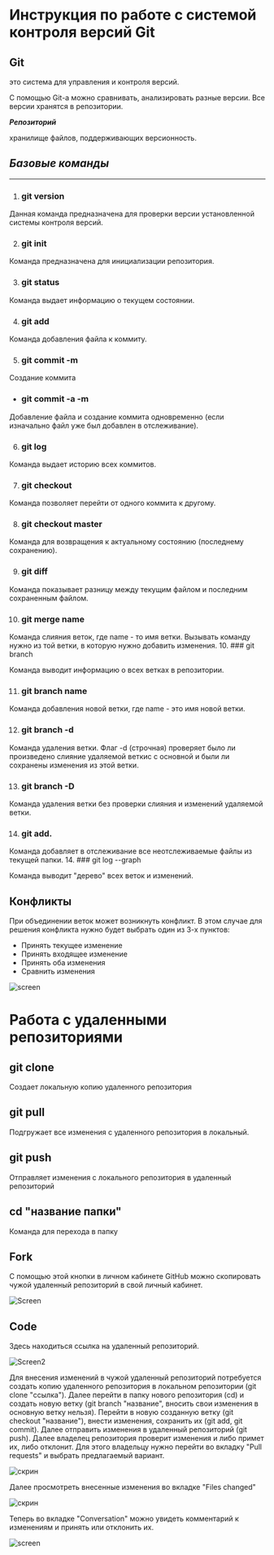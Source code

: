 # Инструкция по работе с системой контроля версий Git

## **Git**
это система для управления и контроля версий.

С помощью Git-a можно сравнивать, анализировать разные версии. Все версии хранятся в репозитории.

***Репозиторий***

хранилище файлов, поддерживающих версионность.

## *Базовые команды*
---

1. ### git version 

Данная команда предназначена для проверки версии установленной системы контроля версий.

2. ### git init

Команда предназначена для инициализации репозитория.

3. ### git status 

Команда выдает информацию о текущем состоянии.

4. ### git add 

Команда добавления файла к коммиту.

5. ### git commit -m 

Создание коммита

* ### git commit -a -m 

Добавление файла и создание коммита одновременно (если изначально файл уже был добавлен в отслеживание).

6. ### git log 

Команда выдает историю всех коммитов.

7. ### git checkout 

Команда позволяет перейти от одного коммита к другому.

8. ### git checkout master

Команда для возвращения к актуальному состоянию (последнему сохранению).

9. ### git diff

Команда показывает разницу между текущим файлом и последним сохраненным файлом.

10. ### git merge name

Команда слияния веток, где name - то имя ветки.
Вызывать команду нужно из той ветки, в которую нужно добавить изменения.
10. ### git branch 

Команда выводит информацию о всех ветках в репозитории.

11. ### git branch name 

Команда добавления новой ветки, где name - это имя новой ветки.

12. ### git branch -d

Команда удаления ветки. Флаг -d (строчная) проверяет было ли произведено слияние удаляемой веткис с основной и были ли сохранены изменения из этой ветки.

13. ### git branch -D

Команда удаления ветки без проверки слияния и изменений удаляемой ветки.

14. ### git add.

Команда добавляет в отслеживание все неотслеживаемые файлы из текущей папки.
14. ### git log --graph

Команда выводит "дерево" всех веток и изменений.

## Конфликты

При объединении веток может возникнуть конфликт.
В этом случае для решения конфликта нужно будет выбрать один из 3-х пунктов:

* Принять текущее изменение
* Принять входящее изменение
* Принять оба изменения
* Сравнить изменения

![screen](Screenshot_1.png)

# Работа с удаленными репозиториями

## git clone

Создает локальную копию удаленного репозитория

## git pull 

Подгружает все изменения с удаленного репозитория в локальный.

## git push 

Отправляет изменения с локального репозитория в удаленный репозиторий

## cd "название папки"

Команда для перехода в папку

## Fork

С помощью этой кнопки в личном кабинете GitHub можно скопировать чужой удаленный репозиторий в свой личный кабинет.

![Screen](Screen1.png)

## Code

Здесь находиться ссылка на удаленный репозиторий.

![Screen2](Screen2.png)

Для внесения изменений в чужой удаленный репозиторий потребуется создать копию удаленного репозитория в локальном репозитории (git clone "ссылка"). Далее  перейти в папку нового репозитория (cd) и создать новую ветку (git branch "название", вносить свои изменения в основную ветку нельзя).
Перейти в новую созданную ветку (git checkout "название"), внести изменения, сохранить их (git add, git commit). Далее отправить изменения в удаленный репозиторий (git push).
Далее владелец репозитория проверит изменения и либо примет их, либо отклонит. 
Для этого владельцу нужно перейти во вкладку "Pull requests" и выбрать предлагаемый вариант.

![скрин](Screen3.png)

Далее просмотреть внесенные изменения во вкладке "Files changed"

![скрин](Screen5.png)

Теперь во вкладке "Conversation" можно увидеть комментарий к изменениям и принять или отклонить их.

![screen](Screen6.png)
